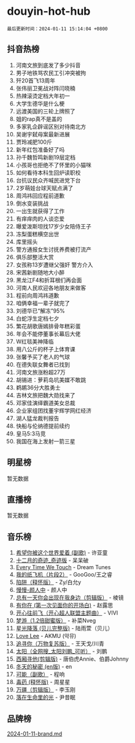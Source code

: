 # douyin-hot-hub

`最后更新时间：2024-01-11 15:14:04 +0800`

## 抖音热榜

1. 河南文旅到底发了多少抖音
1. 男子地铁骂农民工引冲突被拘
1. 歼20首飞13周年
1. 张伟丽卫冕战对阵闫晓楠
1. 热辣滚烫定档大年初一
1. 大学生德华是什么梗
1. 远渡美国的三轮上牌照了
1. 姐的rap真不是盖的
1. 多家乳企辟谣区别对待南北方
1. 吴谢宇弑母案最新进展
1. 贾玲减肥100斤
1. 新年红包准备好了吗
1. 孙千魏哲鸣新剧19层定档
1. 小孩哥也拒绝不了怀里的小猫咪
1. 如何看待本科生回炉读职校
1. 台抗议民众齐喊民进党下台
1. 2岁萌娃台球天赋点满了
1. 周鸿祎回应程前道歉
1. 倒水变装挑战
1. 一出生就获得了工作
1. 有痒痒肉的人谈恋爱
1. 曝爱泼斯坦找17岁少女陪侍王子
1. 冻梨蛋糕横空出世
1. 库里摇头
1. 警方通报女生讨抚养费被打流产
1. 俱乐部整活大赏
1. 女孩称13岁遭继父强奸 警方介入
1. 宋茜新剧随地大小醉
1. 黑龙江F4和折耳根们再会面
1. 河南人民欢迎各地朋友来做客
1. 程前向周鸿祎道歉
1. 咱俩幸福一辈子就完了
1. 刘德华已“解冻”95%
1. 白蛇浮生定档七夕
1. 繁花胡歌唐嫣排骨年糕彩蛋
1. 年会不能停董事长幕后大佬
1. W红毯美神降临
1. 用八公斤的杯子上体育课
1. 张馨予买了老人的气球
1. 在德失联女舞者已找到
1. 河南文旅涨粉超27万
1. 胡锡进：萝莉岛坑美媒不敢跳
1. 鹈鹕36分大胜勇士
1. 吉林文旅把魏大勋找来了
1. 邓家佳演绎霸道美女总裁
1. 企业家组团找董宇辉学网红经济
1. 湖人猛龙裁判报告
1. 快船与伦纳德提前续约
1. 皇马5:3马竞
1. 我国在海上发射一箭三星

## 明星榜

暂无数据

## 直播榜

暂无数据

## 音乐榜

1. [希望你被这个世界爱着 (副歌)](https://sf86-cdn-tos.douyinstatic.com/obj/tos-cn-ve-2774/oUHCmWQfZlE3QQBKBeD8rCFLpJzPgCpImhsxMt) - 许亚童
1. [十二月的奇迹_奇迹版](https://sf6-cdn-tos.douyinstatic.com/obj/tos-cn-ve-2774/oMslvA9FBzGMGHnyUuoiiUjtIAXfMz6tzwByW8) - 呆呆破
1. [Every Time We Touch](https://sf6-cdn-tos.douyinstatic.com/obj/tos-cn-ve-2774/ogN6lUKQeBBfEVhIOMikG1CcJjugxk1tztZyhP) - Dream Tunes
1. [我的纸飞机（片段2）](https://sf86-cdn-tos.douyinstatic.com/obj/tos-cn-ve-2774/oM2ZrKcg2CD5AeRB2gkeXOFB1IxAGJdZPazYHf) - GooGoo/王之睿
1. [陷阱（释怀版）](https://sf3-cdn-tos.douyinstatic.com/obj/tos-cn-ve-2774/oE8C21LeZrzKLDFfQYgMzx4GAIHageG5IzayY7) - Zy/白允y
1. [慢慢-颜人中](https://sf6-cdn-tos.douyinstatic.com/obj/tos-cn-ve-2774/ocjHNfBXdBxQNC8ZGAeoLMFTUgtBg8bkExunDC) - 颜人中
1. [总有一天你会出现在我身边（剪辑版）](https://sf6-cdn-tos.douyinstatic.com/obj/tos-cn-ve-2774/oMLsHwhWW7CYoAhoWB9EXUQIzNBsfAJxpAoxCU) - 棱镜
1. [有你在 (第一次见面你的开场白)](https://sf6-cdn-tos.douyinstatic.com/obj/tos-cn-ve-2774/oAthrQ3ClJBfI57uBoFEgNDYtNCZ0TSYQQfxQ0) - 赵露思
1. [开心往前飞（开心超人联盟主题曲）](https://sf86-cdn-tos.douyinstatic.com/obj/tos-cn-ve-2774/9d8fb7c82cf1421fb93a9fe925275e0a) - VIVI
1. [梦游（1.2倍甜蜜版）](https://sf86-cdn-tos.douyinstatic.com/obj/tos-cn-ve-2774/o4gyAUm8hwufoEABmwVIiQtHsFuGzAEEWtNMzo) - 补菜Nveg
1. [星光降落 (贝儿完整版)](https://sf86-cdn-tos.douyinstatic.com/obj/tos-cn-ve-2774/okwB9hAwyAtsFFkFBzAX1hOOfQuIoMNs0W2Mwr) - 陆雨萱（贝儿）
1. [Love Lee](https://sf6-cdn-tos.douyinstatic.com/obj/tos-cn-ve-2774/o05GbkJGbCBTdDnMtB0fwOYgkeZp23vrWQDQBS) - AKMU (악뮤)
1. [追寻你（万物复苏版）](https://sf3-cdn-tos.douyinstatic.com/obj/tos-cn-ve-2774/oYeAZJsbjIDit9APmBg8u6uDUQnHmoCf3gbo74) - 王天戈/川青
1. [太阳（全网搜_太阳刘鹏_可听）](https://sf3-cdn-tos.douyinstatic.com/obj/tos-cn-ve-2774/ogWbyIQnlBFImVbeDocRdCIYtBHlbJXgfZMvgz) - 刘鹏
1. [西厢寻他(剪辑版)](https://sf86-cdn-tos.douyinstatic.com/obj/tos-cn-ve-2774/oUsAVfAQKlRNxEv5qxvIB8o5qmIWUcXbzJKJhw) - 唐伯虎Annie、伯爵Johnny
1. [冬天的秘密 (en版)](https://sf86-cdn-tos.douyinstatic.com/obj/tos-cn-ve-2774/okIuMHDdzyf3FjGK4Lphe1vfHcQaPIHAg0Z4CR) - en
1. [可能（副歌）](https://sf3-cdn-tos.douyinstatic.com/obj/tos-cn-ve-2774/cde1731888894259b333569393c2fb51) - 程响
1. [毒药 (释怀版)](https://sf3-cdn-tos.douyinstatic.com/obj/tos-cn-ve-2774/oYILMEAzspdZBIzy4frJNB8ZHPHWAhiwowd4Ad) - 周星星
1. [万疆（剪辑版）](https://sf86-cdn-tos.douyinstatic.com/obj/tos-cn-ve-2774/ooG7oVgFlDTelKCjCsTTobQvbdtj1BBQXnfZd8) - 李玉刚
1. [落在生命里的光](https://sf86-cdn-tos.douyinstatic.com/obj/tos-cn-ve-2774/d9ffa8c090124ea58bb10df9b510c01d) - 尹昔眠

## 品牌榜

[2024-01-11-brand.md](2024-01-11-brand.md)
